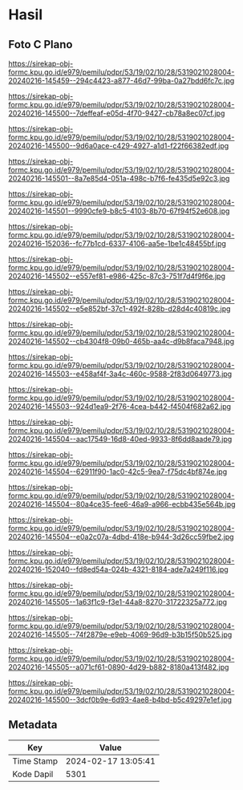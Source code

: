 # Hasil

## Foto C Plano

https://sirekap-obj-formc.kpu.go.id/e979/pemilu/pdpr/53/19/02/10/28/5319021028004-20240216-145459--294c4423-a877-46d7-99ba-0a27bdd6fc7c.jpg

https://sirekap-obj-formc.kpu.go.id/e979/pemilu/pdpr/53/19/02/10/28/5319021028004-20240216-145500--7deffeaf-e05d-4f70-9427-cb78a8ec07cf.jpg

https://sirekap-obj-formc.kpu.go.id/e979/pemilu/pdpr/53/19/02/10/28/5319021028004-20240216-145500--9d6a0ace-c429-4927-a1d1-f22f66382edf.jpg

https://sirekap-obj-formc.kpu.go.id/e979/pemilu/pdpr/53/19/02/10/28/5319021028004-20240216-145501--8a7e85d4-051a-498c-b7f6-fe435d5e92c3.jpg

https://sirekap-obj-formc.kpu.go.id/e979/pemilu/pdpr/53/19/02/10/28/5319021028004-20240216-145501--9990cfe9-b8c5-4103-8b70-67f94f52e608.jpg

https://sirekap-obj-formc.kpu.go.id/e979/pemilu/pdpr/53/19/02/10/28/5319021028004-20240216-152036--fc77b1cd-6337-4106-aa5e-1be1c48455bf.jpg

https://sirekap-obj-formc.kpu.go.id/e979/pemilu/pdpr/53/19/02/10/28/5319021028004-20240216-145502--e557ef81-e986-425c-87c3-751f7d4f9f6e.jpg

https://sirekap-obj-formc.kpu.go.id/e979/pemilu/pdpr/53/19/02/10/28/5319021028004-20240216-145502--e5e852bf-37c1-492f-828b-d28d4c40819c.jpg

https://sirekap-obj-formc.kpu.go.id/e979/pemilu/pdpr/53/19/02/10/28/5319021028004-20240216-145502--cb4304f8-09b0-465b-aa4c-d9b8faca7948.jpg

https://sirekap-obj-formc.kpu.go.id/e979/pemilu/pdpr/53/19/02/10/28/5319021028004-20240216-145503--e458af4f-3a4c-460c-9588-2f83d0649773.jpg

https://sirekap-obj-formc.kpu.go.id/e979/pemilu/pdpr/53/19/02/10/28/5319021028004-20240216-145503--924d1ea9-2f76-4cea-b442-f4504f682a62.jpg

https://sirekap-obj-formc.kpu.go.id/e979/pemilu/pdpr/53/19/02/10/28/5319021028004-20240216-145504--aac17549-16d8-40ed-9933-8f6dd8aade79.jpg

https://sirekap-obj-formc.kpu.go.id/e979/pemilu/pdpr/53/19/02/10/28/5319021028004-20240216-145504--62911f90-1ac0-42c5-9ea7-f75dc4bf874e.jpg

https://sirekap-obj-formc.kpu.go.id/e979/pemilu/pdpr/53/19/02/10/28/5319021028004-20240216-145504--80a4ce35-fee6-46a9-a966-ecbb435e564b.jpg

https://sirekap-obj-formc.kpu.go.id/e979/pemilu/pdpr/53/19/02/10/28/5319021028004-20240216-145504--e0a2c07a-4dbd-418e-b944-3d26cc59fbe2.jpg

https://sirekap-obj-formc.kpu.go.id/e979/pemilu/pdpr/53/19/02/10/28/5319021028004-20240216-152040--fd8ed54a-024b-4321-8184-ade7a249f116.jpg

https://sirekap-obj-formc.kpu.go.id/e979/pemilu/pdpr/53/19/02/10/28/5319021028004-20240216-145505--1a63f1c9-f3e1-44a8-8270-31722325a772.jpg

https://sirekap-obj-formc.kpu.go.id/e979/pemilu/pdpr/53/19/02/10/28/5319021028004-20240216-145505--74f2879e-e9eb-4069-96d9-b3b15f50b525.jpg

https://sirekap-obj-formc.kpu.go.id/e979/pemilu/pdpr/53/19/02/10/28/5319021028004-20240216-145505--a071cf61-0890-4d29-b882-8180a413f482.jpg

https://sirekap-obj-formc.kpu.go.id/e979/pemilu/pdpr/53/19/02/10/28/5319021028004-20240216-145500--3dcf0b9e-6d93-4ae8-b4bd-b5c49297e1ef.jpg


## Metadata

| Key        | Value               |
| ---------- | ------------------- |
| Time Stamp | 2024-02-17 13:05:41 |
| Kode Dapil | 5301                |



